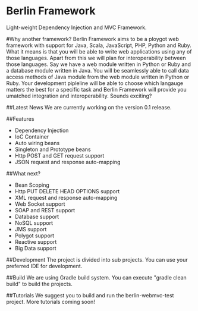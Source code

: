 # Berlin Framework
Light-weight Dependency Injection and MVC Framework. 

#Why another framework?
Berlin Framework aims to be a ploygot web framework with support for Java, Scala, JavaScript, PHP, Python and Ruby. What it means is that you will be able to write web applications using any of those languages. Apart from this we will plan for interoperability between those languages. Say we have a web module written in Python or Ruby and a database module written in Java. You will be seamlessly able to call data access methods of Java module from the web module written in Python or Ruby. Your development pipleline will be able to choose which langauge matters the best for a specific task and Berlin Framework will provide you umatched integration and interoperability. Sounds exciting? 

##Latest News
We are currently working on the version 0.1 release.

##Features
* Dependency Injection
* IoC Container
* Auto wiring beans
* Singleton and Prototype beans
* Http POST and GET request support
* JSON request and response auto-mapping

##What next?
* Bean Scoping
* Http PUT DELETE HEAD OPTIONS support
* XML request and response auto-mapping
* Web Socket support
* SOAP and REST support
* Database support
* NoSQL support
* JMS support
* Polygot support
* Reactive support
* Big Data support

##Development
The project is divided into sub projects. You can use your preferred IDE for development.

##Build
We are using Gradle build system. You can execute "gradle clean build" to build the projects.

##Tutorials
We suggest you to build and run the berlin-webmvc-test project.
More tutorials coming soon!
